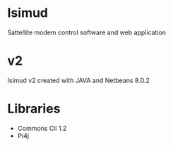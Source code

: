 # Isimud
Sattellite modem control software and web application

# v2
Isimud v2 created with JAVA and Netbeans 8.0.2

# Libraries
 - Commons Cli 1.2
 - Pi4j
